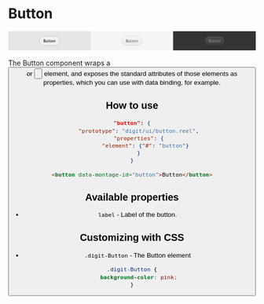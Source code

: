 # Button

![Button](screenshot.png)

The Button component wraps a <button> or <input type="button"> element, and exposes the standard attributes of those elements as properties, which you can use with data binding, for example.

## How to use

```json
"button": {
    "prototype": "digit/ui/button.reel",
    "properties": {
        "element": {"#": "button"}
    }
}
```

```html
<button data-montage-id="button">Button</button>
```


## Available properties

* `label` - Label of the button.



## Customizing with CSS

* `.digit-Button` - The Button element

```css
.digit-Button {
    background-color: pink;
}
```
